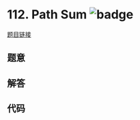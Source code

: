 # 112. Path Sum ![badge](https://img.shields.io/badge/-easy-green?style=flat-square)

[题目链接](https://leetcode.com/problems/path-sum)

## 题意

## 解答

## 代码


